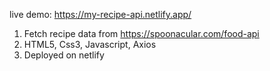 live demo: https://my-recipe-api.netlify.app/
1) Fetch recipe data from https://spoonacular.com/food-api 
2) HTML5, Css3, Javascript, Axios
3) Deployed on netlify
